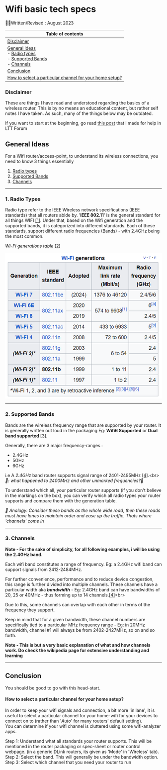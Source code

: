 # Wifi basic tech specs

✍🏻Written/Revised : August 2023

|Table of contents|
|---|
|[Disclaimer](#disclaimer)|
|[General Ideas](#general-ideas) <br> - [Radio types](#1-radio-types)<br> - [Supported Bands](#2-supported-bands)<br> - [Channels](#3-channels)|
|[Conclusion](#conclusion)|
|[How to select a particular channel for your home setup?](#how-to-select-a-particular-channel-for-your-home-setup)|


### Disclaimer

These are things I have read and understood regarding the basics of a wireless router. This is by no means an educational content, but rather self notes I have taken. As such, many of the things below may be outdated.

If you want to start at the beginning, go read [this post](https://linustechtips.com/topic/1514548-router-not-working-as-expected) that i made for help in LTT Forum
 


## General Ideas

For a Wifi router/access-point, to understand its wireless connections, you need to know 3 things essentially

1. [Radio types](#1-radio-types)
2. [Supported Bands](#2-supported-bands)
3. [Channels](#3-channels)


___
### 1. Radio Types

Radio type refer to the IEEE Wireless network specifications (IEEE standards) that all routers abide by. '**IEEE 802.11**' is the general standard for all things WIFI [[1]](https://en.wikipedia.org/wiki/IEEE_802.11).
Under that, based on the Wifi generation and the supported bands, it is categorized into different standards.
Each of these standards, support different radio frequencies (Bands) - with 2.4GHz being the most common.‍

*Wi-Fi generations table*	[[2]](https://en.wikipedia.org/wiki/IEEE_802.11b-1999)

![Wi-Fi generations table](wifi-gen-table.png)
___

### 2. Supported Bands

Bands are the wireless frequency range that are supported by your router. It is generally written out loud in the packaging Eg: **Wifi6 Supported** or **Dual band supported** [[3]](https://amzn.eu/d/j5ByQaK).

Generally, there are 3 major frequency-ranges : 
- 2.4GHz
- 5GHz 
- 6GHz

i.e A *2.4GHz* band router supports signal range of 2401-2495MHz [[4]](https://en.wikipedia.org/wiki/List_of_WLAN_channels#2.4_GHz_(802.11b/g/n/ax)).<br>
*💭: what happened to 2400MHz and other unmarked frequencies?🤔*

To understand which all, your particular router supports (if you don't believe in the markings on the box), you can verify which all radio types your router supports and compare them with the generation table.

*💭 Analogy: Consider these bands as the whole wide road, then these roads must have lanes to maintain order and ease up the traffic. Thats where 'channels' come in*
___

### 3. Channels

**Note - For the sake of simplicity, for all following examples, i will be using the 2.4GHz band.**

Each wifi band constitutes a range of frequency. Eg: a 2.4GHz wifi band can support signals from 2412-2484MHz. 

For further convenience, performance and to reduce device congestion, this range is further divided into multiple channels. These channels have a particular width aka ***bandwidth*** - Eg: 2.4GHz band can have bandwidths of 20, 25 or 40MHz - thus forming up to 14 channels.[[4]](https://en.wikipedia.org/wiki/List_of_WLAN_channels#2.4_GHz_(802.11b/g/n/ax))<br>

Due to this, some channels can overlap with each other in terms of the frequency they support. 

Keep in mind that for a given bandwidth, these channel numbers are specifically tied to a particular MHz frequency range - Eg: in 20MHz bandwidth, channel #1 will always be from 2402-2427MHz, so on and so forth. 

**Note - This is but a very basic explanation of what and how channels work. Do check the wikipedia page for extensive understanding and learning**
___

## Conclusion

You should be good to go with this head-start.

#### How to select a particular channel for your home setup? ########

In order to keep your wifi signals and connection, a bit more 'in lane', it is useful to select a particular channel for your home-wifi for your devices to connect on to (rather than '*Auto*' for many routers' default setting).<br>
You can determine if your wifi channel is cluttered using some wifi-analyzer apps.

Step 1:
	Understand what all standards your router supports. This will be mentioned in the router packaging or spec-sheet or router control webpage. (in a generic DLink routers, its given as 'Mode' in 'Wireless' tab).<br>
Step 2: 
	Select the band. This will generally  be under the bandwidth option.<br>
Step 3:
	Select which channel that you need your router to run<br>